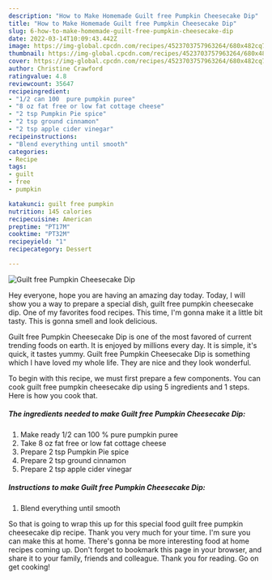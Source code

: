 ```yaml
---
description: "How to Make Homemade Guilt free Pumpkin Cheesecake Dip"
title: "How to Make Homemade Guilt free Pumpkin Cheesecake Dip"
slug: 6-how-to-make-homemade-guilt-free-pumpkin-cheesecake-dip
date: 2022-03-14T10:09:43.442Z
image: https://img-global.cpcdn.com/recipes/4523703757963264/680x482cq70/guilt-free-pumpkin-cheesecake-dip-recipe-main-photo.jpg
thumbnail: https://img-global.cpcdn.com/recipes/4523703757963264/680x482cq70/guilt-free-pumpkin-cheesecake-dip-recipe-main-photo.jpg
cover: https://img-global.cpcdn.com/recipes/4523703757963264/680x482cq70/guilt-free-pumpkin-cheesecake-dip-recipe-main-photo.jpg
author: Christine Crawford
ratingvalue: 4.8
reviewcount: 35647
recipeingredient:
- "1/2 can 100  pure pumpkin puree"
- "8 oz fat free or low fat cottage cheese"
- "2 tsp Pumpkin Pie spice"
- "2 tsp ground cinnamon"
- "2 tsp apple cider vinegar"
recipeinstructions:
- "Blend everything until smooth"
categories:
- Recipe
tags:
- guilt
- free
- pumpkin

katakunci: guilt free pumpkin 
nutrition: 145 calories
recipecuisine: American
preptime: "PT17M"
cooktime: "PT32M"
recipeyield: "1"
recipecategory: Dessert

---
```



![Guilt free Pumpkin Cheesecake Dip](https://img-global.cpcdn.com/recipes/4523703757963264/680x482cq70/guilt-free-pumpkin-cheesecake-dip-recipe-main-photo.jpg)

Hey everyone, hope you are having an amazing day today. Today, I will show you a way to prepare a special dish, guilt free pumpkin cheesecake dip. One of my favorites food recipes. This time, I'm gonna make it a little bit tasty. This is gonna smell and look delicious.



Guilt free Pumpkin Cheesecake Dip is one of the most favored of current trending foods on earth. It is enjoyed by millions every day. It is simple, it's quick, it tastes yummy. Guilt free Pumpkin Cheesecake Dip is something which I have loved my whole life. They are nice and they look wonderful.


To begin with this recipe, we must first prepare a few components. You can cook guilt free pumpkin cheesecake dip using 5 ingredients and 1 steps. Here is how you cook that.

<!--inarticleads1-->

##### The ingredients needed to make Guilt free Pumpkin Cheesecake Dip:

1. Make ready 1/2 can 100 % pure pumpkin puree
1. Take 8 oz fat free or low fat cottage cheese
1. Prepare 2 tsp Pumpkin Pie spice
1. Prepare 2 tsp ground cinnamon
1. Prepare 2 tsp apple cider vinegar




<!--inarticleads2-->

##### Instructions to make Guilt free Pumpkin Cheesecake Dip:

1. Blend everything until smooth




So that is going to wrap this up for this special food guilt free pumpkin cheesecake dip recipe. Thank you very much for your time. I'm sure you can make this at home. There's gonna be more interesting food at home recipes coming up. Don't forget to bookmark this page in your browser, and share it to your family, friends and colleague. Thank you for reading. Go on get cooking!
